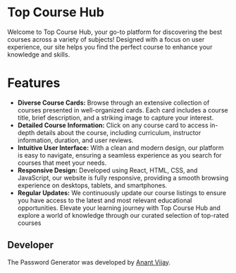 
# Top Course Hub
Welcome to Top Course Hub, your go-to platform for discovering the best courses across a variety of subjects! Designed with a focus on user experience, our site helps you find the perfect course to enhance your knowledge and skills.

# Features
* **Diverse Course Cards:** Browse through an extensive collection of courses presented in well-organized cards. Each card includes a course title, brief description, and a striking image to capture your interest.
* **Detailed Course Information:** Click on any course card to access in-depth details about the course, including curriculum, instructor information, duration, and user reviews.
* **Intuitive User Interface:** With a clean and modern design, our platform is easy to navigate, ensuring a seamless experience as you search for courses that meet your needs.
* **Responsive Design:** Developed using React, HTML, CSS, and JavaScript, our website is fully responsive, providing a smooth browsing experience on desktops, tablets, and smartphones.
* **Regular Updates:** We continuously update our course listings to ensure you have access to the latest and most relevant educational opportunities.
Elevate your learning journey with Top Course Hub and explore a world of knowledge through our curated selection of top-rated courses

Developer
---------

The Password Generator was developed by [Anant Vijay](https://github.com/AnantVijay16).
